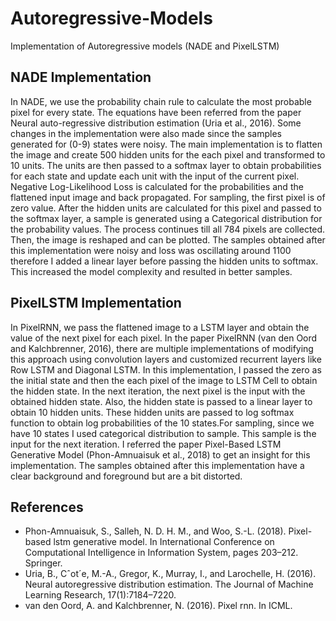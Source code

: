 # Autoregressive-Models
Implementation of Autoregressive models (NADE and PixelLSTM)


## NADE Implementation
In NADE, we use the probability chain rule to calculate the most probable pixel for every state. The equations have
been referred from the paper Neural auto-regressive distribution estimation (Uria et al., 2016). Some changes in the
implementation were also made since the samples generated for (0-9) states were noisy. The main implementation
is to flatten the image and create 500 hidden units for the each pixel and transformed to 10 units. The units are
then passed to a softmax layer to obtain probabilities for each state and update each unit with the input of the
current pixel. Negative Log-Likelihood Loss is calculated for the probabilities and the flattened input image and
back propagated. For sampling, the first pixel is of zero value. After the hidden units are calculated for this pixel
and passed to the softmax layer, a sample is generated using a Categorical distribution for the probability values.
The process continues till all 784 pixels are collected. Then, the image is reshaped and can be plotted.
The samples obtained after this implementation were noisy and loss was oscillating around 1100 therefore I
added a linear layer before passing the hidden units to softmax. This increased the model complexity and resulted
in better samples.

## PixelLSTM Implementation

In PixelRNN, we pass the flattened image to a LSTM layer and obtain the value of the next pixel for each pixel. In
the paper PixelRNN (van den Oord and Kalchbrenner, 2016), there are multiple implementations of modifying this
approach using convolution layers and customized recurrent layers like Row LSTM and Diagonal LSTM. In this
implementation, I passed the zero as the initial state and then the each pixel of the image to LSTM Cell to obtain
the hidden state. In the next iteration, the next pixel is the input with the obtained hidden state. Also, the hidden
state is passed to a linear layer to obtain 10 hidden units. These hidden units are passed to log softmax function
to obtain log probabilities of the 10 states.For sampling, since we have 10 states I used categorical distribution to
sample. This sample is the input for the next iteration. I referred the paper Pixel-Based LSTM Generative Model
(Phon-Amnuaisuk et al., 2018) to get an insight for this implementation.
The samples obtained after this implementation have a clear background and foreground but are a bit distorted.

## References

- Phon-Amnuaisuk, S., Salleh, N. D. H. M., and Woo, S.-L. (2018). Pixel-based lstm generative model. In International Conference on Computational Intelligence in Information System, pages 203–212. Springer.
- Uria, B., Cˆot´e, M.-A., Gregor, K., Murray, I., and Larochelle, H. (2016). Neural autoregressive distribution
estimation. The Journal of Machine Learning Research, 17(1):7184–7220.
- van den Oord, A. and Kalchbrenner, N. (2016). Pixel rnn. In ICML.
